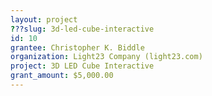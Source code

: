 ```yaml
---
layout: project 
???slug: 3d-led-cube-interactive
id: 10
grantee: Christopher K. Biddle
organization: Light23 Company (light23.com)
project: 3D LED Cube Interactive
grant_amount: $5,000.00 
---
```

